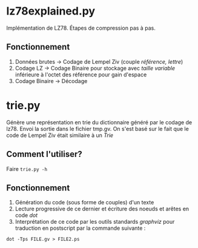 lz78explained.py
================
Implémentation de LZ78. Étapes de compression pas à pas.

Fonctionnement
----------------
1. Données brutes -> Codage de Lempel Ziv (couple *référence, lettre*)
2. Codage LZ -> Codage Binaire pour stockage avec *taille variable*
   inférieure à l'octet des référence pour gain d'espace
3. Codage Binaire -> Décodage

trie.py
=========
Génère une représentation en trie du dictionnaire généré par le codage
de lz78.  Envoi la sortie dans le fichier tmp.gv. On s'est basé sur le
fait que le code de Lempel Ziv était similaire à un *Trie*

Comment l'utiliser?
-----------------------
Faire `trie.py -h`

Fonctionnement
-----------------
1. Génération du code (sous forme de couples) d'un texte
2. Lecture progressive de ce dernier et écriture des noeuds et arêtes
   en code *dot*
3. Interprétation de ce code par les outils standards *graphviz* pour
   traduction en postscript par la commande suivante :
``` shell
dot -Tps FILE.gv > FILE2.ps
```
